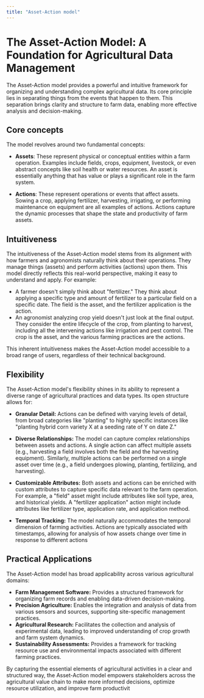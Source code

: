 ```yaml
---
title: "Asset-Action model"
---
```


# The Asset-Action Model: A Foundation for Agricultural Data Management

The Asset-Action model provides a powerful and intuitive framework for organizing and understanding complex agricultural data. Its core principle lies in separating things from the events that happen to them. This separation brings clarity and structure to farm data, enabling more effective analysis and decision-making.

## Core concepts
The model revolves around two fundamental concepts:

* **Assets**: These represent physical or conceptual entities within a farm operation. Examples include fields, crops, equipment, livestock, or even abstract concepts like soil health or water resources. An asset is essentially anything that has value or plays a significant role in the farm system.

* **Actions**: These represent operations or events that affect assets. Sowing a crop, applying fertilizer, harvesting, irrigating, or performing maintenance on equipment are all examples of actions. Actions capture the dynamic processes that shape the state and productivity of farm assets.

## Intuitiveness

The intuitiveness of the Asset-Action model stems from its alignment with how farmers and agronomists naturally think about their operations. They manage things (assets) and perform activities (actions) upon them. This model directly reflects this real-world perspective, making it easy to understand and apply. For example:

* A farmer doesn't simply think about "fertilizer." They think about applying a specific type and amount of fertilizer to a particular field on a specific date. The field is the asset, and the fertilizer application is the action.
* An agronomist analyzing crop yield doesn't just look at the final output. They consider the entire lifecycle of the crop, from planting to harvest, including all the intervening actions like irrigation and pest control. The crop is the asset, and the various farming practices are the actions.

This inherent intuitiveness makes the Asset-Action model accessible to a broad range of users, regardless of their technical background.

## Flexibility
The Asset-Action model's flexibility shines in its ability to represent a diverse range of agricultural practices and data types. Its open structure allows for:

* **Granular Detail:** Actions can be defined with varying levels of detail, from broad categories like "planting" to highly specific instances like "planting hybrid corn variety X at a seeding rate of Y on date Z."

* **Diverse Relationships:** The model can capture complex relationships between assets and actions. A single action can affect multiple assets (e.g., harvesting a field involves both the field and the harvesting equipment). Similarly, multiple actions can be performed on a single asset over time (e.g., a field undergoes plowing, planting, fertilizing, and harvesting).

* **Customizable Attributes:** Both assets and actions can be enriched with custom attributes to capture specific data relevant to the farm operation. For example, a "field" asset might include attributes like soil type, area, and historical yields. A "fertilizer application" action might include attributes like fertilizer type, application rate, and application method.

* **Temporal Tracking:** The model naturally accommodates the temporal dimension of farming activities. Actions are typically associated with timestamps, allowing for analysis of how assets change over time in response to different actions

## Practical Applications
The Asset-Action model has broad applicability across various agricultural domains:

* **Farm Management Software:** Provides a structured framework for organizing farm records and enabling data-driven decision-making.
* **Precision Agriculture:** Enables the integration and analysis of data from various sensors and sources, supporting site-specific management practices.
* **Agricultural Research:** Facilitates the collection and analysis of experimental data, leading to improved understanding of crop growth and farm system dynamics.
* **Sustainability Assessments:** Provides a framework for tracking resource use and environmental impacts associated with different farming practices.

By capturing the essential elements of agricultural activities in a clear and structured way, the Asset-Action model empowers stakeholders across the agricultural value chain to make more informed decisions, optimize resource utilization, and improve farm productivit